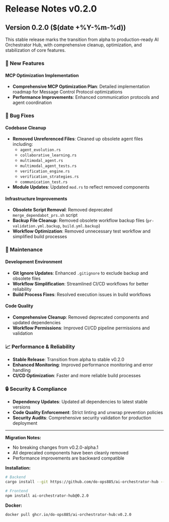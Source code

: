 # Release Notes v0.2.0

## Version 0.2.0 ($(date +%Y-%m-%d))

This stable release marks the transition from alpha to production-ready AI Orchestrator Hub, with comprehensive cleanup, optimization, and stabilization of core features.

### 🚀 New Features

#### MCP Optimization Implementation
- **Comprehensive MCP Optimization Plan**: Detailed implementation roadmap for Message Control Protocol optimizations
- **Performance Improvements**: Enhanced communication protocols and agent coordination

### 🐛 Bug Fixes

#### Codebase Cleanup
- **Removed Unreferenced Files**: Cleaned up obsolete agent files including:
  - `agent_evolution.rs`
  - `collaborative_learning.rs`
  - `multimodal_agent.rs`
  - `multimodal_agent_tests.rs`
  - `verification_engine.rs`
  - `verification_strategies.rs`
  - `communication_test.rs`
- **Module Updates**: Updated `mod.rs` to reflect removed components

#### Infrastructure Improvements
- **Obsolete Script Removal**: Removed deprecated `merge_dependabot_prs.sh` script
- **Backup File Cleanup**: Removed obsolete workflow backup files (`pr-validation.yml.backup`, `build.yml.backup`)
- **Workflow Optimization**: Removed unnecessary test workflow and simplified build processes

### 🔧 Maintenance

#### Development Environment
- **Git Ignore Updates**: Enhanced `.gitignore` to exclude backup and obsolete files
- **Workflow Simplification**: Streamlined CI/CD workflows for better reliability
- **Build Process Fixes**: Resolved execution issues in build workflows

#### Code Quality
- **Comprehensive Cleanup**: Removed deprecated components and updated dependencies
- **Workflow Permissions**: Improved CI/CD pipeline permissions and validation

### 📈 Performance & Reliability

- **Stable Release**: Transition from alpha to stable v0.2.0
- **Enhanced Monitoring**: Improved performance monitoring and error handling
- **CI/CD Optimization**: Faster and more reliable build processes

### 🔒 Security & Compliance

- **Dependency Updates**: Updated all dependencies to latest stable versions
- **Code Quality Enforcement**: Strict linting and unwrap prevention policies
- **Security Audits**: Comprehensive security validation for production deployment

---

**Migration Notes:**
- No breaking changes from v0.2.0-alpha.1
- All deprecated components have been cleanly removed
- Performance improvements are backward compatible

**Installation:**
```bash
# Backend
cargo install --git https://github.com/do-ops885/ai-orchestrator-hub --tag v0.2.0

# Frontend
npm install ai-orchestrator-hub@0.2.0
```

**Docker:**
```bash
docker pull ghcr.io/do-ops885/ai-orchestrator-hub:v0.2.0
```